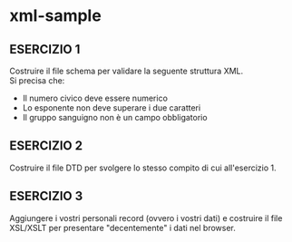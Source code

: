# xml-sample
## ESERCIZIO 1
Costruire il file schema per validare la seguente struttura XML.  
Si precisa che:  
  * Il numero civico deve essere numerico
  * Lo esponente non deve superare i due caratteri
  * Il gruppo sanguigno non è un campo obbligatorio

## ESERCIZIO 2
Costruire il file DTD per svolgere lo stesso compito di cui all'esercizio 1.

## ESERCIZIO 3
Aggiungere i vostri personali record (ovvero i vostri dati) e costruire il file XSL/XSLT per presentare "decentemente" i dati nel browser.
